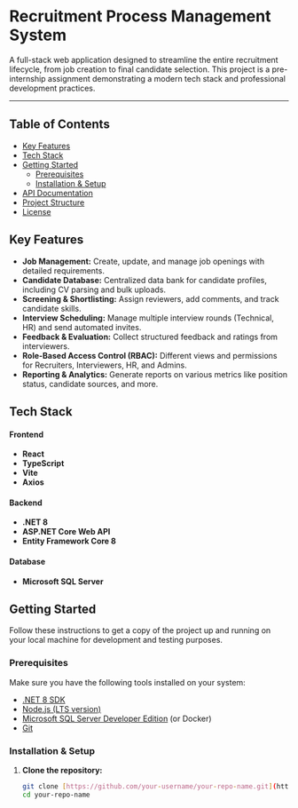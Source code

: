 # Recruitment Process Management System

A full-stack web application designed to streamline the entire recruitment lifecycle, from job creation to final candidate selection. This project is a pre-internship assignment demonstrating a modern tech stack and professional development practices.

---

## Table of Contents

- [Key Features](#key-features)
- [Tech Stack](#tech-stack)
- [Getting Started](#getting-started)
  - [Prerequisites](#prerequisites)
  - [Installation & Setup](#installation--setup)
- [API Documentation](#api-documentation)
- [Project Structure](#project-structure)
- [License](#license)

## Key Features

- **Job Management:** Create, update, and manage job openings with detailed requirements.
- **Candidate Database:** Centralized data bank for candidate profiles, including CV parsing and bulk uploads.
- **Screening & Shortlisting:** Assign reviewers, add comments, and track candidate skills.
- **Interview Scheduling:** Manage multiple interview rounds (Technical, HR) and send automated invites.
- **Feedback & Evaluation:** Collect structured feedback and ratings from interviewers.
- **Role-Based Access Control (RBAC):** Different views and permissions for Recruiters, Interviewers, HR, and Admins.
- **Reporting & Analytics:** Generate reports on various metrics like position status, candidate sources, and more.

## Tech Stack

#### Frontend
- **React**
- **TypeScript**
- **Vite**
- **Axios**

#### Backend
- **.NET 8**
- **ASP.NET Core Web API**
- **Entity Framework Core 8**

#### Database
- **Microsoft SQL Server**

## Getting Started

Follow these instructions to get a copy of the project up and running on your local machine for development and testing purposes.

### Prerequisites

Make sure you have the following tools installed on your system:
- [.NET 8 SDK](https://dotnet.microsoft.com/download/dotnet/8.0)
- [Node.js (LTS version)](https://nodejs.org/)
- [Microsoft SQL Server Developer Edition](https://www.microsoft.com/en-us/sql-server/sql-server-downloads) (or Docker)
- [Git](https://git-scm.com/)

### Installation & Setup

1. **Clone the repository:**
   ```bash
   git clone [https://github.com/your-username/your-repo-name.git](https://github.com/your-username/your-repo-name.git)
   cd your-repo-name
